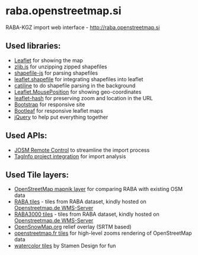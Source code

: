 # raba.openstreetmap.si
RABA-KGZ import web interface - http://raba.openstreetmap.si

Used libraries:
---
* [Leaflet](https://github.com/Leaflet/Leaflet) for showing the map
* [zlib.js](https://github.com/imaya/zlib.js) for unzipping zipped shapefiles
* [shapefile-js](https://github.com/calvinmetcalf/shapefile-js) for parsing shapefiles
* [leaflet.shapefile](https://github.com/calvinmetcalf/leaflet.shapefile) for integrating shapefiles into leaflet
* [catiline](https://github.com/calvinmetcalf/catiline) to do shapefile parsing in the background
* [Leaflet.MousePosition](https://github.com/ardhi/Leaflet.MousePosition) for showing geo-coordinates
* [leaflet-hash](https://github.com/mlevans/leaflet-hash) for preserving zoom and location in the URL
* [Bootstrap](https://github.com/twbs/bootstrap) for responsive site
* [Bootleaf](https://github.com/bmcbride/bootleaf) for responsive leaflet maps
* [jQuery](https://github.com/jquery/jquery) to help put everything together

Used APIs:
---
* [JOSM Remote Control](http://wiki.openstreetmap.org/wiki/JOSM/Plugins/RemoteControl) to streamline the import process
* [TagInfo project integration](https://wiki.openstreetmap.org/wiki/Taginfo/Projects) for import analysis

Used Tile layers:
---
* [OpenStreetMap mapnik layer](http://osm.org/) for comparing RABA with existing OSM data
* [RABA tiles](http://wms.openstreetmap.de/slippymap/RABA) - tiles from RABA dataset, kindly hosted on [Openstreetmap.de WMS-Server](http://wms.openstreetmap.de)
* [RABA3000 tiles](http://wms.openstreetmap.de/slippymap/RABA3000) - tiles from RABA dataset, kindly hosted on [Openstreetmap.de WMS-Server](http://wms.openstreetmap.de)
* [OpenSnowMap.org](http://opensnowmap.org/) relief overlay (SRTM based)
* [openstreetmap.fr tiles](http://openstreetmap.fr/) for high-level zooms rendering of OpenStreetMap data
* [watercolor tiles](http://maps.stamen.com/watercolor/) by Stamen Design for fun
